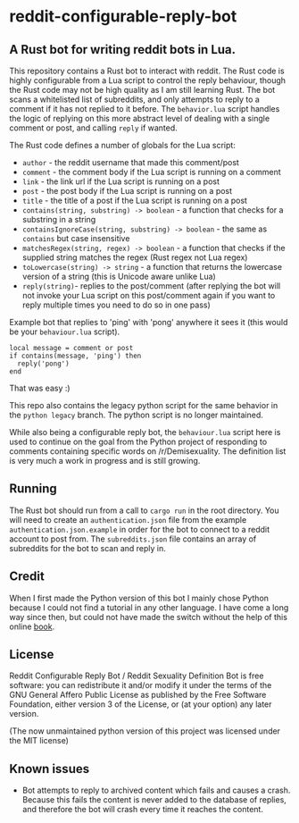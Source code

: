 # reddit-configurable-reply-bot

## A Rust bot for writing reddit bots in Lua.

This repository contains a Rust bot to interact with reddit. The Rust code is highly configurable from a Lua script to control the reply behaviour, though the Rust code may not be high quality as I am still learning Rust. The bot scans a whitelisted list of subreddits, and only attempts to reply to a comment if it has not replied to it before. The `behavior.lua` script handles the logic of replying on this more abstract level of dealing with a single comment or  post, and calling `reply` if wanted.

The Rust code defines a number of globals for the Lua script:
- `author` - the reddit username that made this comment/post
- `comment` - the comment body if the Lua script is running on a comment
- `link` - the link url if the Lua script is running on a post
- `post` - the post body if the Lua script is running on a post
- `title` - the title of a post if the Lua script is running on a post
- `contains(string, substring) -> boolean` - a function that checks for a substring in a string
- `containsIgnoreCase(string, substring) -> boolean` - the same as `contains` but case insensitive
- `matchesRegex(string, regex) -> boolean` - a function that checks if the supplied string matches the regex (Rust regex not Lua regex)
- `toLowercase(string) -> string` - a function that returns the lowercase version of a string (this is Unicode aware unlike Lua)
- `reply(string)`- replies to the post/comment (after replying the bot will not invoke your Lua script on this post/comment again if you want to reply multiple times you need to do so in one pass)

Example bot that replies to 'ping' with 'pong' anywhere it sees it (this would be your `behaviour.lua` script).
```
local message = comment or post
if contains(message, 'ping') then
  reply('pong')
end
```
That was easy :)

This repo also contains the legacy python script for the same behavior in the `python legacy` branch. The python script is no longer maintained.

While also being a configurable reply bot, the `behaviour.lua` script here is used to continue on the goal from the Python project of responding to comments containing specific words on /r/Demisexuality. The definition list is very much a work in progress and is still growing.

## Running

The Rust bot should run from a call to `cargo run` in the root directory. You will need to create an `authentication.json` file from the example `authentication.json.example` in order for the bot to connect to a reddit account to post from. The `subreddits.json` file contains an array of subreddits for the bot to scan and reply in.

## Credit

When I first made the Python version of this bot I mainly chose Python because I could not find a tutorial in any other language. I have come a long way since then, but could not have made the switch without the help of this online [book](https://doc.rust-lang.org/book/second-edition/).

## License

Reddit Configurable Reply Bot / Reddit Sexuality Definition Bot is free software: you can redistribute it and/or modify it under the terms of the GNU General Affero Public License as published by the Free Software Foundation, either version 3 of the License, or (at your option) any later version.

(The now unmaintained python version of this project was licensed under the MIT license)

## Known issues

- Bot attempts to reply to archived content which fails and causes a crash. Because this fails the content is never added to the database of replies, and therefore the bot will crash every time it reaches the content.
